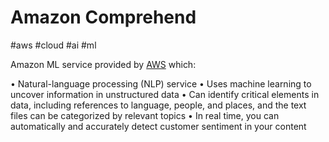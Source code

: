 # Amazon Comprehend
#aws #cloud #ai #ml

Amazon ML service provided by [AWS](Cloud%20Computing/AWS/AWS.md) which:

• Natural-language processing (NLP) service
• Uses machine learning to uncover information in
unstructured data
• Can identify critical elements in data, including
references to language, people, and places, and the
text files can be categorized by relevant topics
• In real time, you can automatically and accurately
detect customer sentiment in your content